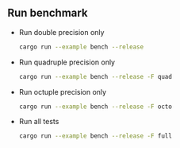 ## Run benchmark
* Run double precision only
    ```sh
    cargo run --example bench --release
    ```
* Run quadruple precision only
    ```sh
    cargo run --example bench --release -F quad
    ```
* Run octuple precision only
    ```sh
    cargo run --example bench --release -F octo
    ```
* Run all tests
    ```sh
    cargo run --example bench --release -F full
    ```
